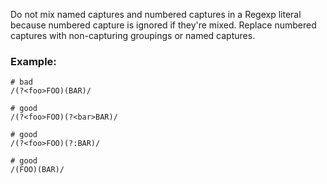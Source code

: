 Do not mix named captures and numbered captures in a Regexp literal
because numbered capture is ignored if they're mixed.
Replace numbered captures with non-capturing groupings or
named captures.

### Example:
    # bad
    /(?<foo>FOO)(BAR)/

    # good
    /(?<foo>FOO)(?<bar>BAR)/

    # good
    /(?<foo>FOO)(?:BAR)/

    # good
    /(FOO)(BAR)/
